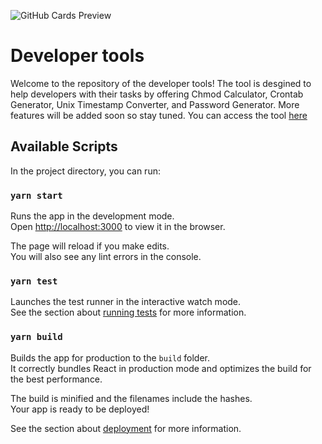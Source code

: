 ![GitHub Cards Preview](https://github.com/omargeo/developer-tools/blob/main/src/assets/images/dt-cover.png)
# Developer tools
Welcome to the repository of the developer tools!
The tool is desgined to help developers with their tasks by offering Chmod Calculator, Crontab Generator, Unix Timestamp Converter, and Password Generator. More features will be added soon so stay tuned.
You can access the tool [here](https://omargeo.github.io/developer-tools/)
  
## Available Scripts  
 
In the project directory, you can run:

### `yarn start`

Runs the app in the development mode.<br />
Open [http://localhost:3000](http://localhost:3000) to view it in the browser.

The page will reload if you make edits.<br />
You will also see any lint errors in the console.

### `yarn test`

Launches the test runner in the interactive watch mode.<br />
See the section about [running tests](https://facebook.github.io/create-react-app/docs/running-tests) for more information.

### `yarn build`

Builds the app for production to the `build` folder.<br />
It correctly bundles React in production mode and optimizes the build for the best performance.

The build is minified and the filenames include the hashes.<br />
Your app is ready to be deployed!

See the section about [deployment](https://facebook.github.io/create-react-app/docs/deployment) for more information.
